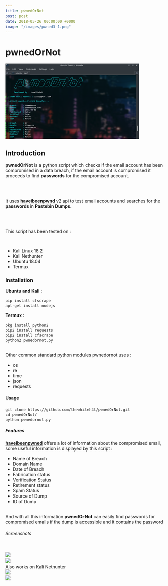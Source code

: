 ```yaml
---
title: pwnedOrNot
post: post
date: 2018-05-26 00:00:00 +0000
image: "/images/pwned3-1.png"
---
```

<h1 class="cyan-text title">pwnedOrNot</h1>

<img class="responsive-img z-depth-5" src="/images/pwned3.png">

<h2 class="cyan-text subtitle">Introduction</h2>

<p class="content white-text">

<b>pwnedOrNot</b> is a python script which checks if the email account has  been compromised in a data breach, if the email account is compromised  it proceeds to find <b>passwords</b> for the compromised account. 

<br> <br>

It uses <b><a href="[**https://haveibeenpwned.com/API/v2**](https://haveibeenpwned.com/api/v2)">haveibeenpwnd</a></b> v2 api to test email accounts and searches for the <b> passwords </b> in <b>Pastebin Dumps.</b>

<br><br>

This script has been tested on : 

<br>

<ul>
<li>Kali Linux 18.2</li>
<li>Kali Nethunter</li>
<li>Ubuntu 18.04</li>
<li>Termux</li>
</ul>

<h3 class="cyan-text subtitle">Installation</h3>

<b class="cyan-text">Ubuntu and Kali :</b>

<pre><code class="grey darken-4 red-text">pip install cfscrape
apt-get install nodejs
</code></pre>

<b class="cyan-text">Termux :</b>
<br>
<pre><code class="grey darken-4 red-text">pkg install python2
pip2 install requests
pip2 install cfscrape
python2 pwnedornot.py
</code></pre>
<br>
Other common standard python modules pwnedornot uses :

<ul class="cyan-text">
<li>os</li>
<li>re</li>
<li>time</li>
<li>json</li>
<li>requests</li>
</ul>
<h4 class="cyan-text subtitle">Usage</h4>
<pre><code class="grey darken-4 red-text">git clone https://github.com/thewhiteh4t/pwnedOrNot.git
cd pwnedOrNot/
python pwnedornot.py
</code></pre>
<h5 class="cyan-text subtitle">Features</h5>
<b><a href="https://haveibeenpwned.com/API/v2">haveibeenpwned</a></b> offers a lot of information about the compromised email, some useful information is displayed by this script :
<ul class="cyan-text">
<li>Name of Breach</li>
<li>Domain Name</li>
<li>Date of Breach</li>
<li>Fabrication status</li>
<li>Verification Status</li>
<li>Retirement status</li>
<li>Spam Status</li>
<li>Source of Dump</li>
<li>ID of Dump</li>
</ul>
<br>
And with all this information <b>pwnedOrNot</b> can easily find passwords for compromised emails if the dump is accessible and it contains the password
<br>
<h6 class="cyan-text subtitle">Screenshots</h6>
<br>
<img class="responsive-img z-depth-5" src="https://github.com/thewhiteh4t/pwnedOrNot/blob/master/pwned1.png">
<br>
<img class="responsive-img z-depth-5" src="https://github.com/thewhiteh4t/pwnedOrNot/blob/master/pwned2.png">
<br>
Also works on Kali Nethunter
<br>
<img class="responsive-img z-depth-5" src="https://github.com/thewhiteh4t/pwnedOrNot/blob/master/nethunter1.png">
<br>
<img class="responsive-img z-depth-5" src="https://github.com/thewhiteh4t/pwnedOrNot/blob/master/nethunter2.png">